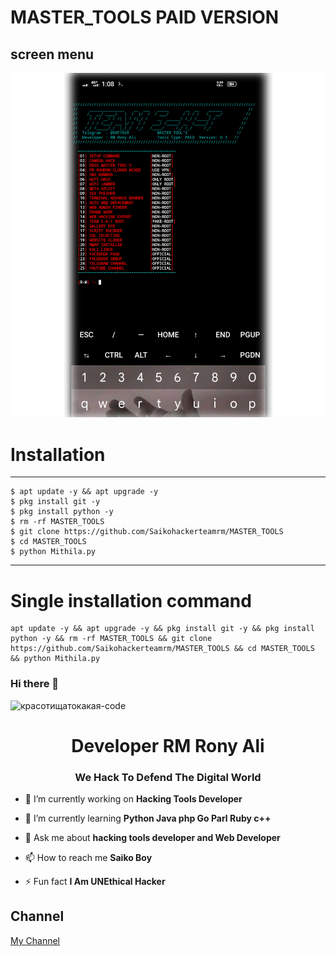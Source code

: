 # MASTER_TOOLS PAID VERSION 

## screen menu

<img src="https://github.com/Saikohackerteamrm/MASTER_TOOLS/blob/main/20250810_131013.jpg">

# Installation
____________________

    $ apt update -y && apt upgrade -y
    $ pkg install git -y
    $ pkg install python -y
    $ rm -rf MASTER_TOOLS
    $ git clone https://github.com/Saikohackerteamrm/MASTER_TOOLS
    $ cd MASTER_TOOLS
    $ python Mithila.py
    
_______________________________________
# Single installation command

    apt update -y && apt upgrade -y && pkg install git -y && pkg install python -y && rm -rf MASTER_TOOLS && git clone https://github.com/Saikohackerteamrm/MASTER_TOOLS && cd MASTER_TOOLS && python Mithila.py
    

 ### Hi there 👋

<!--
**RM Rony Ali/Red Team** is a ✨ _special_ ✨ repository because its `README.md` (this file) appears on your GitHub profile.

Here are some ideas to get you started:

- 🔭 I’m currently working on ...
- 🌱 I’m currently learning ...
- 👯 I’m looking to collaborate on ...
- 🤔 I’m looking for help with ...
- 💬 Ask me about ...
- 📫 How to reach me: ...
- 😄 Pronouns: ...
- ⚡ Fun fact: ...
-->
![красотищатокакая-code](https://user-images.githubusercontent.com/88341460/189535591-84f204da-08af-4989-821f-e6608902a4a1.gif)                  


<h1 align="center">Developer RM Rony Ali</h1>
<h3 align="center">We Hack To Defend The Digital World </h3>

- 🔭 I’m currently working on **Hacking Tools Developer**

- 🌱 I’m currently learning **Python Java php Go Parl Ruby c++**

- 💬 Ask me about **hacking tools developer and Web Developer**

- 📫 How to reach me **Saiko Boy**

- ⚡ Fun fact **I Am UNEthical Hacker**                                                                                                                                                                                                                                                                                                                             

## Channel 

<a href="https://t.me/rm7669"> My Channel
